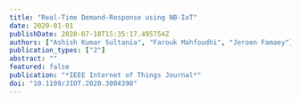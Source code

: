```yaml
---
title: "Real-Time Demand-Response using NB-IoT"
date: 2020-01-01
publishDate: 2020-07-18T15:35:17.495754Z
authors: ["Ashish Kumar Sultania", "Farouk Mahfoudhi", "Jeroen Famaey"]
publication_types: ["2"]
abstract: ""
featured: false
publication: "*IEEE Internet of Things Journal*"
doi: "10.1109/JIOT.2020.3004390"
---
```


